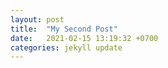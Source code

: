 ```yaml
---
layout: post
title:  "My Second Post"
date:   2021-02-15 13:19:32 +0700
categories: jekyll update
---
```

